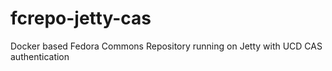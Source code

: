 # fcrepo-jetty-cas
Docker based Fedora Commons Repository running on Jetty with UCD CAS authentication
